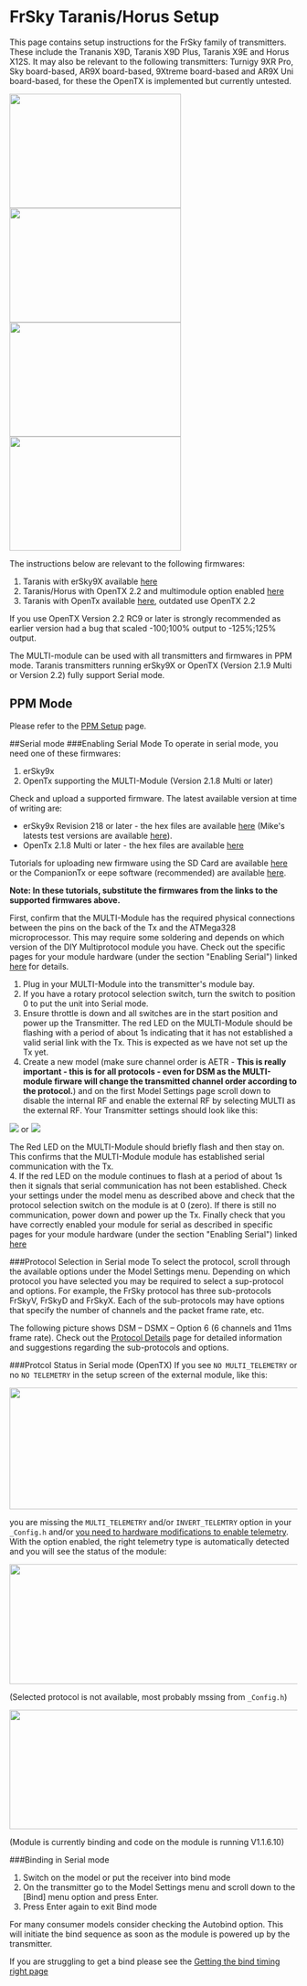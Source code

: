 # FrSky Taranis/Horus Setup
This page contains setup instructions for the FrSky family of transmitters. These include the Trananis X9D, Taranis X9D Plus, Taranis X9E and Horus X12S.  It may also be relevant to the following transmitters: Turnigy 9XR Pro, Sky board-based, AR9X board-based, 9Xtreme board-based and AR9X Uni board-based, for these the OpenTX is implemented but currently untested.  

<img src="http://www.frsky-rc.com/product/images/pic/1456723548.jpg" width="300" height="200" />
<img src="http://www.frsky-rc.com/product/images/pic/1456723588.jpg" width="300" height="200" />
<img src="http://www.frsky-rc.com/product/images/pic/1471248674.jpg" width="300" height="200" />
<img src="http://www.frsky-rc.com/product/images/pic/1483518722.jpg" width="300" height="200" />

The instructions below are relevant to the following firmwares:
 1. Taranis with erSky9X available [here](http://www.er9x.com)
 1. Taranis/Horus with OpenTX 2.2 and multimodule option enabled [here](http://www.open-tx.org/)
 1. Taranis with OpenTx available [here](http://plaisthos.de/opentx/), outdated use OpenTX 2.2

If you use OpenTX Version 2.2 RC9 or later is strongly recommended as earlier version had a bug that scaled -100;100% output to -125%;125% output.

The MULTI-module can be used with all transmitters and firmwares in PPM mode.  Taranis transmitters running erSky9X or OpenTX (Version 2.1.9 Multi or Version 2.2) fully support Serial mode. 
## PPM Mode
Please refer to the [PPM Setup](PPM_Setup.md) page. 

##Serial mode
###Enabling Serial Mode
To operate in serial mode, you need one of these firmwares:
 1. erSky9x
 1. OpenTx supporting the MULTI-Module (Version 2.1.8 Multi or later)

Check and upload a supported firmware.  The latest available version at time of writing are:
 - erSky9x Revision 218 or later - the hex files are available [here](http://www.er9x.com) (Mike's latests test versions are available [here](http://openrcforums.com/forum/viewtopic.php?f=7&t=4676)).  
 - OpenTx 2.1.8 Multi or later - the hex files are available [here](http://plaisthos.de/opentx/)

Tutorials for uploading new firmware using the SD Card are available [here](http://www.dronetrest.com/t/how-to-upgrade-firmware-for-frsky-taranis-x9d/959) or the CompanionTx or eepe software (recommended) are available [here](http://open-txu.org/home/undergraduate-courses/fund-of-opentx/part-2-flashing-opentx/). 

**Note: In these tutorials, substitute the firmwares from the links to the supported firmwares above.**

First, confirm that the MULTI-Module has the required physical connections between the pins on the back of the Tx and the ATMega328 microprocessor.  This may require some soldering and depends on which version of the DIY Multiprotocol module you have.  Check out the specific pages for your module hardware (under the section "Enabling Serial") linked [here](Hardware.md) for details.

 1. Plug in your MULTI-Module into the transmitter's module bay.  
 2. If you have a rotary protocol selection switch, turn the switch to position 0 to put the unit into Serial mode. 
 2. Ensure throttle is down and all switches are in the start position and power up the Transmitter.  The red LED on the MULTI-Module should be flashing with a period of about 1s indicating that it has not established a valid serial link with the Tx.  This is expected as we have not set up the Tx yet.
 3. Create a new model (make sure channel order is AETR - **This is really important - this is for all protocols - even for DSM as the MULTI-module firware will change the transmitted channel order according to the protocol.**) and on the first Model Settings page scroll down to disable the internal RF and enable the external RF by selecting MULTI as the external RF. Your Transmitter settings should look like this: 

<img src="images/settings-horus.png" /> or <img src="images/settings-taranis.png" />
 
 The Red LED on the MULTI-Module should briefly flash and then stay on.  This confirms that the MULTI-Module module has established serial communication with the Tx.  
 4. If the red LED on the module continues to flash at a period of about 1s then it signals that serial communication has not been established.  Check your settings under the model menu as described above and check that the protocol selection switch on the module is at 0 (zero).  If there is still no communication, power down and power up the Tx.  Finally check that you have correctly enabled your module for serial as described in specific pages for your module hardware (under the section "Enabling Serial") linked [here](Hardware.md)
 
###Protocol Selection in Serial mode
To select the protocol, scroll through the available options under the Model Settings menu.  Depending on which protocol you have selected you may be required to select a sup-protocol and options.  For example, the FrSky protocol has three sub-protocols FrSkyV, FrSkyD and FrSkyX.  Each of the sub-protocols may have options that specify the number of channels and the packet frame rate, etc.  

The following picture shows DSM – DSMX – Option 6 (6 channels and 11ms frame rate). Check out the [Protocol Details](Protocol_Details.md) page for detailed information and suggestions regarding the sub-protocols and options.

###Protcol Status in Serial mode (OpenTX)
If you see ```NO MULTI_TELEMETRY``` or no ```NO TELEMETRY``` in the setup screen of the external module, like this:

<img width="594" height="213" src="images/X7-no-telemetry.png" />

you are missing the ```MULTI_TELEMETRY``` and/or ```INVERT_TELEMTRY``` option in your ```_Config.h``` and/or [you need to hardware modifications to enable telemetry](Hardware.md). With the option enabled, the right telemetry type is automatically detected and you will see the status of the module:

<img width="580" height="210" src="images/X7-protocol-invalid.png">

(Selected protocol is not available, most probably mssing from ```_Config.h```)

<img width="576" height="209" src="images/X7-bind.png">

(Module is currently binding and code on the module is running V1.1.6.10)


###Binding in Serial mode
1. Switch on the model or put the receiver into bind mode
1. On the transmitter go to the Model Settings menu and scroll down to the [Bind] menu option and press Enter.
1. Press Enter again to exit Bind mode

For many consumer models consider checking the Autobind option.  This will initiate the bind sequence as soon as the module is powered up by the transmitter.

If you are struggling to get a bind please see the [Getting the bind timing right page](Bind_Timing.md)
